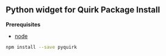Python widget for Quirk
Package Install
---------------

**Prerequisites**
- [node](http://nodejs.org/)

```bash
npm install --save pyquirk
```
